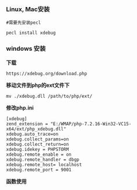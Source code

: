### Linux, Mac安装
```
#需要先安装pecl

pecl install xdebug
```

### windows 安装

**下载**
```
https://xdebug.org/download.php
```

**移动文件到php的ext文件下**
```
mv ./xdebug.dll /path/to/php/ext/
```

**修改php.ini**
```
[xdebug]
zend_extension = "E:/WMAP/php-7.2.16-Win32-VC15-x64/ext/php_xdebug.dll"
xdebug.auto_trace=on
xdebug.collect_params=on
xdebug.collect_return=on
xdebug.idekey = PHPSTORM
xdebug.remote_enable = on
xdebug.remote_handler = dbgp
xdebug.remote_host= localhost
xdebug.remote_port = 9001
```

**函数使用**
